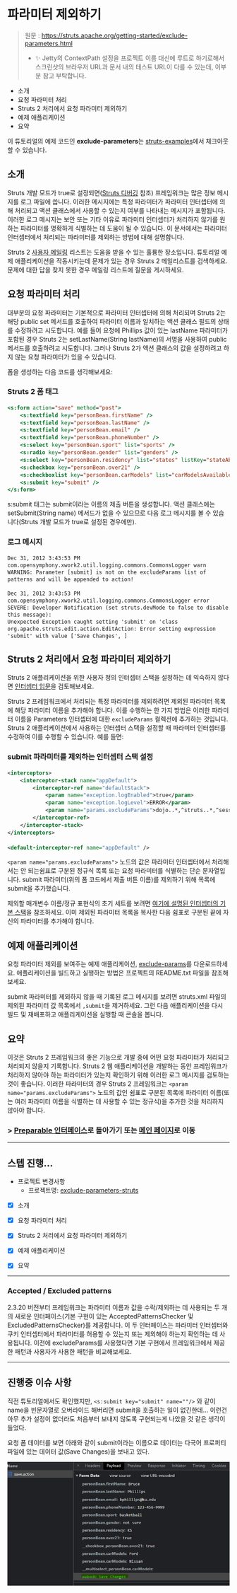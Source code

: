 # 파라미터 제외하기

> 원문 : https://struts.apache.org/getting-started/exclude-parameters.html
>
> * ✨ Jetty의 ContextPath 설정을 프로젝트 이름 대신에 루트로 하기로해서 스크린샷의 브라우저 URL과 문서 내의 테스트 URL이 다를 수 있는데, 이부분 참고 부탁합니다.

* 소개
* 요청 파라미터 처리
* Struts 2 처리에서 요청 파라미터 제외하기
* 예제 애플리케이션
* 요약


이 튜토리얼의 예제 코드인 **exclude-parameters**는 [struts-examples](https://github.com/apache/struts-examples)에서 체크아웃할 수 있습니다.



## 소개

Struts 개발 모드가 true로 설정되면([Struts 디버깅](../debugging-struts) 참조) 프레임워크는 많은 정보 메시지를 로그 파일에 씁니다. 이러한 메시지에는 특정 파라미터가 파라미터 인터셉터에 의해 처리되고 액션 클래스에서 사용할 수 있는지 여부를 나타내는 메시지가 포함됩니다. 이러한 로그 메시지는 보안 또는 기타 이유로 파라미터 인터셉터가 처리하지 않기를 원하는 파라미터를 명확하게 식별하는 데 도움이 될 수 있습니다. 이 문서에서는 파라미터 인터셉터에서 처리되는 파라미터를 제외하는 방법에 대해 설명합니다.

Struts 2 [사용자 메일링](http://struts.apache.org/mail.html) 리스트는 도움을 받을 수 있는 훌륭한 장소입니다. 튜토리얼 예제 애플리케이션을 작동시키는데 문제가 있는 경우 Struts 2 메일리스트를 검색하세요. 문제에 대한 답을 찾지 못한 경우 메일링 리스트에 질문을 게시하세요.





## 요청 파라미터 처리

대부분의 요청 파라미터는 기본적으로 파라미터 인터셉터에 의해 처리되며 Struts 2는 해당 public  set 메서드를 호출하여 파라미터 이름과 일치하는 액션 클래스 필드의 상태를 수정하려고 시도합니다. 예를 들어 요청에 Phillips 값이 있는 lastName 파라미터가 포함된 경우 Struts 2는 setLastName(String lastName)의 서명을 사용하여 public 메서드를 호출하려고 시도합니다. 그러나 Struts 2가 액션 클래스의 값을 설정하려고 하지 않는 요청 파라미터가 있을 수 있습니다.

폼을 생성하는 다음 코드를 생각해보세요:

### Struts 2 폼 태그

```jsp
<s:form action="save" method="post">
    <s:textfield key="personBean.firstName" /> 
    <s:textfield key="personBean.lastName" /> 
    <s:textfield key="personBean.email" />
    <s:textfield key="personBean.phoneNumber" />
    <s:select key="personBean.sport" list="sports" />
    <s:radio key="personBean.gender" list="genders" />
    <s:select key="personBean.residency" list="states" listKey="stateAbbr" listValue="stateName" />
    <s:checkbox key="personBean.over21" />
    <s:checkboxlist key="personBean.carModels" list="carModelsAvailable" />
    <s:submit key="submit" />
</s:form>
```

s:submit 태그는 submit이라는 이름의 제출 버튼을 생성합니다. 액션 클래스에는 setSubmit(String name) 메서드가 없을 수 있으므로 다음 로그 메시지를 볼 수 있습니다(Struts 개발 모드가 true로 설정된 경우에만).

### 로그 메시지

```
Dec 31, 2012 3:43:53 PM 
com.opensymphony.xwork2.util.logging.commons.CommonsLogger warn
WARNING: Parameter [submit] is not on the excludeParams list of patterns and will be appended to action!

Dec 31, 2012 3:43:53 PM com.opensymphony.xwork2.util.logging.commons.CommonsLogger error
SEVERE: Developer Notification (set struts.devMode to false to disable this message):
Unexpected Exception caught setting 'submit' on 'class org.apache.struts.edit.action.EditAction: Error setting expression 'submit' with value ['Save Changes', ]
```





## Struts 2 처리에서 요청 파라미터 제외하기

Struts 2 애플리케이션을 위한 사용자 정의 인터셉터 스택을 설정하는 데 익숙하지 않다면 [인터셉터 입문](../introducing-interceptors)을 검토해보세요.

Struts 2 프레임워크에서 처리되는 특정 파라미터를 제외하려면 제외된 파라미터 목록에 해당 파라미터 이름을 추가해야 합니다. 이를 수행하는 한 가지 방법은 이러한 파라미터 이름을 Parameters 인터셉터에 대한 `excludeParams` 컬렉션에 추가하는 것입니다. Struts 2 애플리케이션에서 사용하는 인터셉터 스택을 설정할 때 파라미터 인터셉터를 수정하여 이를 수행할 수 있습니다. 예를 들면:

### submit 파라미터를 제외하는 인터셉터 스택 설정

```xml
<interceptors>
    <interceptor-stack name="appDefault">
        <interceptor-ref name="defaultStack">
            <param name="exception.logEnabled">true</param>
            <param name="exception.logLevel">ERROR</param>
            <param name="params.excludeParams">dojo..*,^struts..*,^session..*,^request..*,^application..*,^servlet(Request|Response)..*,parameters...*,submit</param>
        </interceptor-ref>
    </interceptor-stack>
</interceptors>
		
<default-interceptor-ref name="appDefault" />
```

`<param name="params.excludeParams">` 노드의 값은 파라미터 인터셉터에서 처리해서는 안 되는쉼표로 구분된 정규식 목록 또는 요청 파라미터를 식별하는 단순 문자열입니다. submit 파라미터(위의 폼 코드에서 제출 버튼 이름)를 제외하기 위해 목록에 submit을 추가했습니다.

제외할 매개변수 이름/정규 표현식의 초기 세트를 보려면 [여기에 설명된 인터셉터의 기본 스택](https://struts.apache.org/core-developers/struts-default-xml.html)을 참조하세요. 이미 제외된 파라미터 목록을 복사한 다음 쉼표로 구분된 끝에 자신의 파라미터를 추가해야 합니다.





## 예제 애플리케이션

요청 파라미터 제외를 보여주는 예제 애플리케이션, [exclude-params](https://github.com/apache/struts-examples/tree/master/exclude-parameters)를 다운로드하세요. 애플리케이션을 빌드하고 실행하는 방법은 프로젝트의 README.txt 파일을 참조해보세요.

submit 파라미터를 제외하지 않을 때 기록된 로그 메시지를 보려면 struts.xml 파일의 제외된 파라미터 값 목록에서 `,submit`을 제거하세요. 그런 다음 애플리케이션을 다시 빌드 및 재배포하고 애플리케이션을 실행할 때 콘솔을 봅니다.





## 요약

이것은 Struts 2 프레임워크의 좋은 기능으로 개발 중에 어떤 요청 파라미터가 처리되고 처리되지 않을지 기록합니다. Struts 2 웹 애플리케이션을 개발하는 동안 프레임워크가 처리하지 않아야 하는 파라미터가 있는지 확인하기 위해 이러한 로그 메시지를 검토하는 것이 좋습니다. 이러한 파라미터의 경우 Struts 2 프레임워크는 `<param name="params.excludeParams">` 노드의 값인 쉼표로 구분된 목록에 파라미터 이름(또는 여러 파라미터 이름을 식별하는 데 사용할 수 있는 정규식)을 추가한 것을 처리하지 않아야 합니다.



### >  [Preparable 인터페이스](../preparable-interface)로 돌아가기 또는 [메인 페이지](../README.md)로 이동

---

## 스텝 진행...

* 프로젝트 변경사항
  * 프로젝트명: [exclude-parameters-struts](exclude-parameters-struts) 
  
* [x] 소개

* [x] 요청 파라미터 처리

* [x] Struts 2 처리에서 요청 파라미터 제외하기

* [x] 예제 애플리케이션

* [x] 요약

  

---

###  Accepted / Excluded patterns

2.3.20 버전부터 프레임워크는 파라미터 이름과 값을 수락/제외하는 데 사용되는 두 개의 새로운 인터페이스(기본 구현이 있는 AcceptedPatternsChecker 및 ExcludedPatternsChecker)를 제공합니다. 이 두 인터페이스는 파라미터 인터셉터와 쿠키 인터셉터에서 파라미터를 허용할 수 있는지 또는 제외해야 하는지 확인하는 데 사용됩니다. 이전에 excludeParams를 사용했다면 기본 구현에서 프레임워크에서 제공한 패턴과 사용자가 사용한 패턴을 비교해보세요.



---

## 진행중 이슈 사항

직전 튜토리얼에서도 확인했지만, `<s:submit key="submit" name=""/>` 와 같이 name을 빈문자열로 오버라이드 해버리면 submit을 호출하는 일이 없긴한데... 이런건 아무 추가 설정이 없더라도 처음부터 보내지 않도록 구현되는게 나았을 것 같은 생각이 들었다.

요청 폼 데이터를 보면 아래와 같이 submit이라는 이름으로 데이터는 다국어 프로퍼티 파일에 있는 데이터 값(Save Changes)을 보내고 있다.

![submit-param](doc-resources/submit-param.png)

